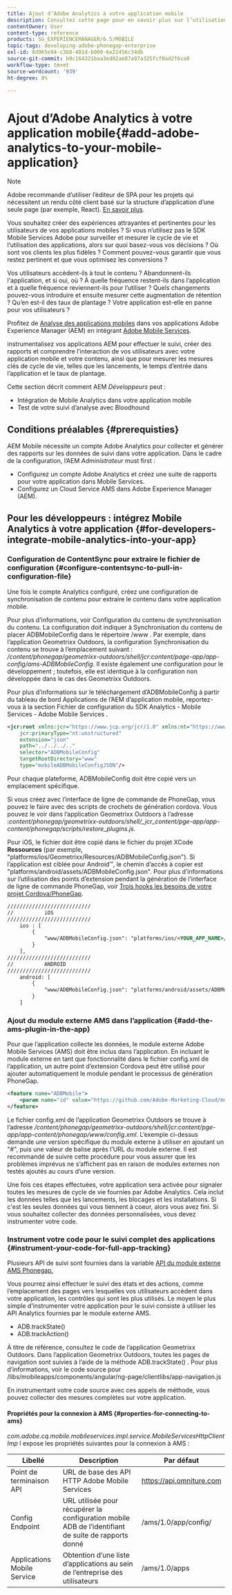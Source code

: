 ```yaml
---
title: Ajout d’Adobe Analytics à votre application mobile
description: Consultez cette page pour en savoir plus sur l’utilisation de Mobile App Analytics dans vos applications Adobe Experience Manager en les intégrant à Adobe Mobile Services.
contentOwner: User
content-type: reference
products: SG_EXPERIENCEMANAGER/6.5/MOBILE
topic-tags: developing-adobe-phonegap-enterprise
exl-id: 8d965e94-c368-481d-b000-6e22456c34db
source-git-commit: b9c164321baa3ed82ae87a97a325fcf0ad2f6ca0
workflow-type: tm+mt
source-wordcount: '939'
ht-degree: 0%

---
```


# Ajout d’Adobe Analytics à votre application mobile{#add-adobe-analytics-to-your-mobile-application}

>[!NOTE]
>
>Adobe recommande d’utiliser l’éditeur de SPA pour les projets qui nécessitent un rendu côté client basé sur la structure d’application d’une seule page (par exemple, React). [En savoir plus](/help/sites-developing/spa-overview.md).

Vous souhaitez créer des expériences attrayantes et pertinentes pour les utilisateurs de vos applications mobiles ? Si vous n’utilisez pas le SDK Mobile Services Adobe pour surveiller et mesurer le cycle de vie et l’utilisation des applications, alors sur quoi basez-vous vos décisions ? Où sont vos clients les plus fidèles ? Comment pouvez-vous garantir que vous restez pertinent et que vous optimisez les conversions ?

Vos utilisateurs accèdent-ils à tout le contenu ? Abandonnent-ils l&#39;application, et si oui, où ? À quelle fréquence restent-ils dans l’application et à quelle fréquence reviennent-ils pour l’utiliser ? Quels changements pouvez-vous introduire et ensuite mesurer cette augmentation de rétention ? Qu’en est-il des taux de plantage ? Votre application est-elle en panne pour vos utilisateurs ?

Profitez de [Analyse des applications mobiles](https://business.adobe.com/products/analytics/mobile-marketing.html) dans vos applications Adobe Experience Manager (AEM) en intégrant [Adobe Mobile Services](https://business.adobe.com/products/campaign/mobile-marketing.html).

instrumentalisez vos applications AEM pour effectuer le suivi, créer des rapports et comprendre l’interaction de vos utilisateurs avec votre application mobile et votre contenu, ainsi que pour mesurer les mesures clés de cycle de vie, telles que les lancements, le temps d’entrée dans l’application et le taux de plantage.

Cette section décrit comment AEM *Développeurs* peut :

* Intégration de Mobile Analytics dans votre application mobile
* Test de votre suivi d’analyse avec Bloodhound

## Conditions préalables {#prerequisties}

AEM Mobile nécessite un compte Adobe Analytics pour collecter et générer des rapports sur les données de suivi dans votre application. Dans le cadre de la configuration, l’AEM *Administrateur* must first :

* Configurez un compte Adobe Analytics et créez une suite de rapports pour votre application dans Mobile Services.
* Configurez un Cloud Service AMS dans Adobe Experience Manager (AEM).

## Pour les développeurs : intégrez Mobile Analytics à votre application {#for-developers-integrate-mobile-analytics-into-your-app}

### Configuration de ContentSync pour extraire le fichier de configuration {#configure-contentsync-to-pull-in-configuration-file}

Une fois le compte Analytics configuré, créez une configuration de synchronisation de contenu pour extraire le contenu dans votre application mobile.

Pour plus d’informations, voir Configuration du contenu de synchronisation du contenu. La configuration doit indiquer à Synchronisation du contenu de placer ADBMobileConfig dans le répertoire /www . Par exemple, dans l’application Geometrixx Outdoors, la configuration Synchronisation du contenu se trouve à l’emplacement suivant : */content/phonegap/geometrixx-outdoors/shell/jcr:content/page-app/app-config/ams-ADBMobileConfig*. Il existe également une configuration pour le développement ; toutefois, elle est identique à la configuration non développée dans le cas des Geometrixx Outdoors.

Pour plus d’informations sur le téléchargement d’ADBMobileConfig à partir du tableau de bord Applications de l’AEM d’application mobile, reportez-vous à la section Fichier de configuration du SDK Analytics - Mobile Services - Adobe Mobile Services .

```xml
<jcr:root xmlns:jcr="https://www.jcp.org/jcr/1.0" xmlns:nt="https://www.jcp.org/jcr/nt/1.0"
    jcr:primaryType="nt:unstructured"
    extension="json"
    path="../../../.."
    selector="ADBMobileConfig"
    targetRootDirectory="www"
    type="mobileADBMobileConfigJSON"/>
```

Pour chaque plateforme, ADBMobileConfig doit être copié vers un emplacement spécifique.

Si vous créez avec l’interface de ligne de commande de PhoneGap, vous pouvez le faire avec des scripts de crochets de génération cordova. Vous pouvez le voir dans l’application Geometrixx Outdoors à l’adresse :*content/phonegap/geometrixx-outdoors/shell/_jcr_content/pge-app/app-content/phonegap/scripts/restore_plugins.js.*

Pour iOS, le fichier doit être copié dans le fichier du projet XCode **Ressources** (par exemple, &quot;platforms/ios/Geometrixx/Resources/ADBMobileConfig.json&quot;). Si l’application est ciblée pour Android™, le chemin d’accès à copier est &quot;platforms/android/assets/ADBMobileConfig.json&quot;. Pour plus d’informations sur l’utilisation des points d’extension pendant la génération de l’interface de ligne de commande PhoneGap, voir [Trois hooks les besoins de votre projet Cordova/PhoneGap](https://gist.github.com/jlcarvalho/22402d013bc72f795d45a01836ce735c).

```xml
///////////////////////////
//          iOS
///////////////////////////
    ios : [
        {
            "www/ADBMobileConfig.json": "platforms/ios/<YOUR_APP_NAME>/Resources/ADBMobileConfig.json"
        }
    ],
///////////////////////////
//          ANDROID
///////////////////////////
    android: [
        {
            "www/ADBMobileConfig.json": "platforms/android/assets/ADBMobileConfig.json"
        }
    ]
```

### Ajout du module externe AMS dans l’application {#add-the-ams-plugin-in-the-app}

Pour que l’application collecte les données, le module externe Adobe Mobile Services (AMS) doit être inclus dans l’application. En incluant le module externe en tant que fonctionnalité dans le fichier config.xml de l’application, un autre point d’extension Cordova peut être utilisé pour ajouter automatiquement le module pendant le processus de génération PhoneGap.

```xml
<feature name="ADBMobile">
    <param name="id" value="https://github.com/Adobe-Marketing-Cloud/mobile-services#0482f9cedf90c98a8d4b07219ece1933b2e46a60"/>
</feature>
```

Le fichier config.xml de l’application Geometrixx Outdoors se trouve à l’adresse */content/phonegap/geometrixx-outdoors/shell/jcr:content/pge-app/app-content/phonegap/www/config.xml*. L’exemple ci-dessus demande une version spécifique du module externe à utiliser en ajoutant un &quot;#&quot;, puis une valeur de balise après l’URL du module externe. Il est recommandé de suivre cette procédure pour vous assurer que les problèmes imprévus ne s’affichent pas en raison de modules externes non testés ajoutés au cours d’une version.

Une fois ces étapes effectuées, votre application sera activée pour signaler toutes les mesures de cycle de vie fournies par Adobe Analytics. Cela inclut les données telles que les lancements, les blocages et les installations. Si c&#39;est les seules données qui vous tiennent à coeur, alors vous avez fini. Si vous souhaitez collecter des données personnalisées, vous devez instrumenter votre code.

### Instrument votre code pour le suivi complet des applications {#instrument-your-code-for-full-app-tracking}

Plusieurs API de suivi sont fournies dans la variable [API du module externe AMS Phonegap.](https://github.com/Adobe-Marketing-Cloud/mobile-services/blob/master/docs/ios/phonegap/phonegap-methods.md)

Vous pourrez ainsi effectuer le suivi des états et des actions, comme l’emplacement des pages vers lesquelles vos utilisateurs accèdent dans votre application, les contrôles qui sont les plus utilisés. Le moyen le plus simple d’instrumenter votre application pour le suivi consiste à utiliser les API Analytics fournies par le module externe AMS.

* ADB.trackState()
* ADB.trackAction()

À titre de référence, consultez le code de l’application Geometrixx Outdoors. Dans l’application Geometrixx Outdoors, toutes les pages de navigation sont suivies à l’aide de la méthode ADB.trackState() . Pour plus d’informations, voir le code source pour /libs/mobileapps/components/angular/ng-page/clientlibs/app-navigation.js

En instrumentant votre code source avec ces appels de méthode, vous pouvez collecter des mesures complètes sur votre application.

#### Propriétés pour la connexion à AMS {#properties-for-connecting-to-ams}

*com.adobe.cq.mobile.mobileservices.impl.service.MobileServicesHttpClientImp* l expose les propriétés suivantes pour la connexion à AMS :

| **Libellé** | **Description** | **Par défaut** |
|---|---|---|
| Point de terminaison API | URL de base des API HTTP Adobe Mobile Services | https://api.omniture.com |
| Config Endpoint | URL utilisée pour récupérer la configuration mobile ADB de l’identifiant de suite de rapports donné | /ams/1.0/app/config/ |
| Applications Mobile Service | Obtention d’une liste d’applications au sein de l’entreprise des utilisateurs | /ams/1.0/apps |
